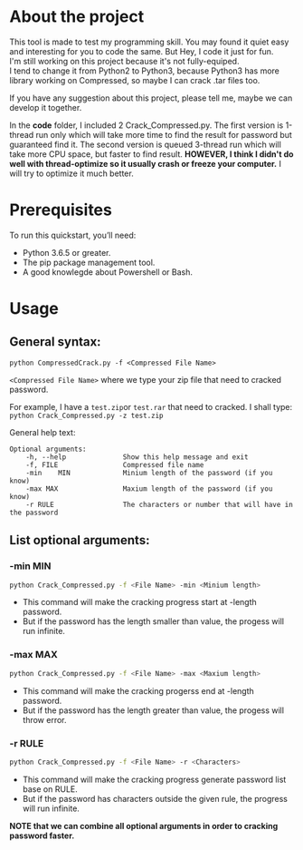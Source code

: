 # About the project
This tool is made to test my programming skill. You may found it quiet easy and interesting for you to code the same. But Hey, I code it just for fun.  
I'm still working on this project because it's not fully-equiped.   
I tend to change it from Python2 to Python3, because Python3 has more library working on Compressed, so maybe I can crack .tar files too.     

If you have any suggestion about this project, please tell me, maybe we can develop it together.  

In the **code** folder, I included 2 Crack_Compressed.py. 
The first version is 1-thread run only which will take more time to find the result for password but guaranteed find it. 
The second version is queued 3-thread run which will take more CPU space, but faster to find result. **HOWEVER, I think I didn't do well with thread-optimize so it usually crash or freeze your computer.** I will try to optimize it much better.  

# Prerequisites
To run this quickstart, you’ll need:

<ul>
<li> Python 3.6.5 or greater.    
<li> The pip package management tool.     
<li> A good knowlegde about Powershell or Bash.  
</ul>

# Usage
## General syntax:
```
python CompressedCrack.py -f <Compressed File Name> 
```
`<Compressed File Name>` where we type your zip file that need to cracked password.      

For example, I have a `test.zip`or `test.rar` that need to cracked. I shall type:   
	```
	python Crack_Compressed.py -z test.zip
	```

General help text:
```
Optional arguments:
	-h, --help				Show this help message and exit
	-f, FILE				Compressed file name
	-min	MIN				Minium length of the password (if you know)
	-max MAX				Maxium length of the password (if you know)
	-r RULE					The characters or number that will have in the password
```

## List optional arguments:
### -min MIN
```sh
python Crack_Compressed.py -f <File Name> -min <Minium length> 
```

<ul>
<li> This command will make the cracking progress start at <Minium length>-length password.  
<li> But if the password has the length smaller than <Minium length> value, the progess will run infinite.  
</ul>	
	
### -max MAX
```sh
python Crack_Compressed.py -f <File Name> -max <Maxium length> 
```

<ul>
<li> This command will make the cracking progerss end at <Maxium length>-length password.  	
<li> But if the password has the length greater than <Maxium length> value, the progess will throw error.  
</ul>

### -r RULE
```sh
python Crack_Compressed.py -f <File Name> -r <Characters>
```

<ul>
<li> This command will make the cracking progress generate password list base on RULE.
<li> But if the password has characters outside the given rule, the progress will run infinite.
</ul>

**NOTE that we can combine all optional arguments in order to cracking password faster.**
